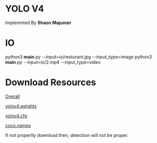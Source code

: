 # YOLO V4
Implemnted By **Shaon Majumer**

# IO
python3 __main__.py --input=io/resturant.jpg --input_type=image
python3 __main__.py --input=io/2.mp4 --input_type=video

# Download Resources
[Overall](https://wiki.loliot.net/docs/lang/python/libraries/yolov4/python-yolov4-about)

[yolov4.weights](https://drive.google.com/file/d/15P4cYyZ2Sd876HKAEWSmeRdFl_j-0upi/view)

[yolov4.cfg](https://github.com/hhk7734/tensorflow-yolov4/blob/master/config/yolov4.cfg)

[coco.names](https://github.com/hhk7734/tensorflow-yolov4/blob/master/test/dataset/coco.names)

If not properlly download then, detection will not be proper.